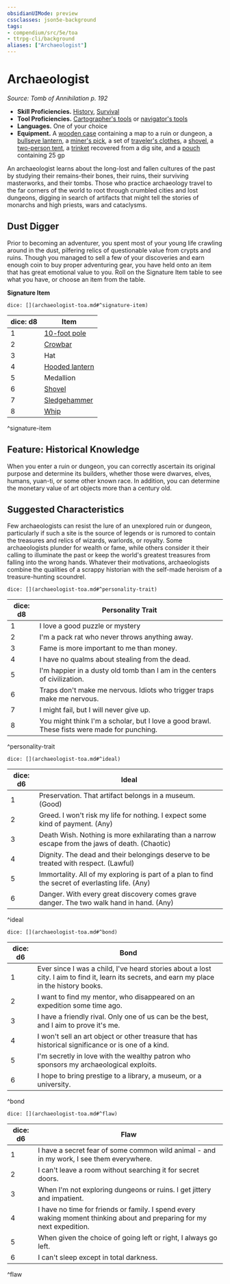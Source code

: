 ```yaml
---
obsidianUIMode: preview
cssclasses: json5e-background
tags:
- compendium/src/5e/toa
- ttrpg-cli/background
aliases: ["Archaeologist"]
---
```

# Archaeologist
*Source: Tomb of Annihilation p. 192*  

- **Skill Proficiencies.** [History](/3-Mechanics/CLI/rules/skills.md#History), [Survival](/3-Mechanics/CLI/rules/skills.md#Survival)  
- **Tool Proficiencies.** [Cartographer's tools](/3-Mechanics/CLI/items/cartographers-tools.md) or [navigator's tools](/3-Mechanics/CLI/items/navigators-tools.md)  
- **Languages.** One of your choice  
- **Equipment.** A [wooden case](/3-Mechanics/CLI/items/map-or-scroll-case.md) containing a map to a ruin or dungeon, a [bullseye lantern](/3-Mechanics/CLI/items/bullseye-lantern.md), a [miner's pick](/3-Mechanics/CLI/items/miners-pick.md), a set of [traveler's clothes](/3-Mechanics/CLI/items/travelers-clothes.md), a [shovel](/3-Mechanics/CLI/items/shovel.md), a [two-person tent](/3-Mechanics/CLI/items/two-person-tent.md), a [trinket](/3-Mechanics/CLI/items/trinket.md) recovered from a dig site, and a [pouch](/3-Mechanics/CLI/items/pouch.md) containing 25 gp  

An archaeologist learns about the long-lost and fallen cultures of the past by studying their remains-their bones, their ruins, their surviving masterworks, and their tombs. Those who practice archaeology travel to the far corners of the world to root through crumbled cities and lost dungeons, digging in search of artifacts that might tell the stories of monarchs and high priests, wars and cataclysms.

## Dust Digger

Prior to becoming an adventurer, you spent most of your young life crawling around in the dust, pilfering relics of questionable value from crypts and ruins. Though you managed to sell a few of your discoveries and earn enough coin to buy proper adventuring gear, you have held onto an item that has great emotional value to you. Roll on the Signature Item table to see what you have, or choose an item from the table.

**Signature Item**

`dice: [](archaeologist-toa.md#^signature-item)`

| dice: d8 | Item |
|----------|------|
| 1 | [10-foot pole](/3-Mechanics/CLI/items/pole-10-foot.md) |
| 2 | [Crowbar](/3-Mechanics/CLI/items/crowbar.md) |
| 3 | Hat |
| 4 | [Hooded lantern](/3-Mechanics/CLI/items/hooded-lantern.md) |
| 5 | Medallion |
| 6 | [Shovel](/3-Mechanics/CLI/items/shovel.md) |
| 7 | [Sledgehammer](/3-Mechanics/CLI/items/sledgehammer.md) |
| 8 | [Whip](/3-Mechanics/CLI/items/whip.md) |
^signature-item

## Feature: Historical Knowledge

When you enter a ruin or dungeon, you can correctly ascertain its original purpose and determine its builders, whether those were dwarves, elves, humans, yuan-ti, or some other known race. In addition, you can determine the monetary value of art objects more than a century old.

## Suggested Characteristics

Few archaeologists can resist the lure of an unexplored ruin or dungeon, particularly if such a site is the source of legends or is rumored to contain the treasures and relics of wizards, warlords, or royalty. Some archaeologists plunder for wealth or fame, while others consider it their calling to illuminate the past or keep the world's greatest treasures from falling into the wrong hands. Whatever their motivations, archaeologists combine the qualities of a scrappy historian with the self-made heroism of a treasure-hunting scoundrel.

`dice: [](archaeologist-toa.md#^personality-trait)`

| dice: d8 | Personality Trait |
|----------|-------------------|
| 1 | I love a good puzzle or mystery |
| 2 | I'm a pack rat who never throws anything away. |
| 3 | Fame is more important to me than money. |
| 4 | I have no qualms about stealing from the dead. |
| 5 | I'm happier in a dusty old tomb than I am in the centers of civilization. |
| 6 | Traps don't make me nervous. Idiots who trigger traps make me nervous. |
| 7 | I might fail, but I will never give up. |
| 8 | You might think I'm a scholar, but I love a good brawl. These fists were made for punching. |
^personality-trait

`dice: [](archaeologist-toa.md#^ideal)`

| dice: d6 | Ideal |
|----------|-------|
| 1 | Preservation. That artifact belongs in a museum. (Good) |
| 2 | Greed. I won't risk my life for nothing. I expect some kind of payment. (Any) |
| 3 | Death Wish. Nothing is more exhilarating than a narrow escape from the jaws of death. (Chaotic) |
| 4 | Dignity. The dead and their belongings deserve to be treated with respect. (Lawful) |
| 5 | Immortality. All of my exploring is part of a plan to find the secret of everlasting life. (Any) |
| 6 | Danger. With every great discovery comes grave danger. The two walk hand in hand. (Any) |
^ideal

`dice: [](archaeologist-toa.md#^bond)`

| dice: d6 | Bond |
|----------|------|
| 1 | Ever since I was a child, I've heard stories about a lost city. I aim to find it, learn its secrets, and earn my place in the history books. |
| 2 | I want to find my mentor, who disappeared on an expedition some time ago. |
| 3 | I have a friendly rival. Only one of us can be the best, and I aim to prove it's me. |
| 4 | I won't sell an art object or other treasure that has historical significance or is one of a kind. |
| 5 | I'm secretly in love with the wealthy patron who sponsors my archaeological exploits. |
| 6 | I hope to bring prestige to a library, a museum, or a university. |
^bond

`dice: [](archaeologist-toa.md#^flaw)`

| dice: d6 | Flaw |
|----------|------|
| 1 | I have a secret fear of some common wild animal - and in my work, I see them everywhere. |
| 2 | I can't leave a room without searching it for secret doors. |
| 3 | When I'm not exploring dungeons or ruins. I get jittery and impatient. |
| 4 | I have no time for friends or family. I spend every waking moment thinking about and preparing for my next expedition. |
| 5 | When given the choice of going left or right, I always go left. |
| 6 | I can't sleep except in total darkness. |
^flaw